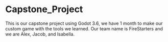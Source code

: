 # Capstone_Project

This is our capstone project using Godot 3.6, we have 1 month to make our custom game with the tools we learned. Our team name is FireStarters and we are Alex, Jacob, and Isabella.
